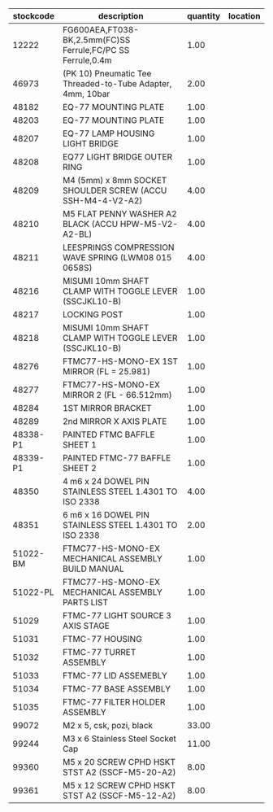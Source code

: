 |stockcode|description|quantity|location|
|---------|-----------|--------|--------|
|12222|FG600AEA,FT038-BK,2.5mm(FC)SS Ferrule,FC/PC SS Ferrule,0.4m|1.00||
|46973|(PK 10) Pneumatic Tee Threaded-to-Tube Adapter, 4mm, 10bar|2.00||
|48182|EQ-77 MOUNTING PLATE|1.00||
|48203|EQ-77 MOUNTING PLATE|1.00||
|48207|EQ-77 LAMP HOUSING LIGHT BRIDGE|1.00||
|48208|EQ77 LIGHT BRIDGE OUTER RING|1.00||
|48209|M4 (5mm) x 8mm SOCKET SHOULDER SCREW (ACCU SSH-M4-4-V2-A2)|4.00||
|48210|M5 FLAT PENNY WASHER A2 BLACK (ACCU HPW-M5-V2-A2-BL)|4.00||
|48211|LEESPRINGS COMPRESSION WAVE SPRING (LWM08 015 0658S)|4.00||
|48216|MISUMI 10mm SHAFT CLAMP WITH TOGGLE LEVER (SSCJKL10-B)|1.00||
|48217|LOCKING POST|1.00||
|48218|MISUMI 10mm SHAFT CLAMP WITH TOGGLE LEVER (SSCJKL10-B)|1.00||
|48276|FTMC77-HS-MONO-EX 1ST MIRROR (FL = 25.981)|1.00||
|48277|FTMC77-HS-MONO-EX MIRROR 2 (FL - 66.512mm)|1.00||
|48284|1ST MIRROR BRACKET|1.00||
|48289|2nd MIRROR X AXIS PLATE|1.00||
|48338-P1|PAINTED FTMC BAFFLE SHEET 1|1.00||
|48339-P1|PAINTED FTMC-77 BAFFLE SHEET 2|1.00||
|48350|4 m6 x 24 DOWEL PIN STAINLESS STEEL 1.4301 TO ISO 2338|4.00||
|48351|6 m6 x 16 DOWEL PIN STAINLESS STEEL 1.4301 TO ISO 2338|2.00||
|51022-BM|FTMC77-HS-MONO-EX MECHANICAL ASSEMBLY BUILD MANUAL|1.00||
|51022-PL|FTMC77-HS-MONO-EX MECHANICAL ASSEMBLY PARTS LIST|1.00||
|51029|FTMC-77 LIGHT SOURCE 3 AXIS STAGE|1.00||
|51031|FTMC-77 HOUSING|1.00||
|51032|FTMC-77 TURRET ASSEMBLY|1.00||
|51033|FTMC-77 LID ASSEMEBLY|1.00||
|51034|FTMC-77 BASE ASSEMBLY|1.00||
|51035|FTMC-77 FILTER HOLDER ASSEMBLY|1.00||
|99072|M2 x 5, csk, pozi, black|33.00||
|99244|M3 x 6 Stainless Steel Socket Cap|11.00||
|99360|M5 x 20 SCREW CPHD HSKT STST A2 (SSCF-M5-20-A2)|8.00||
|99361|M5 x 12 SCREW CPHD HSKT STST A2 (SSCF-M5-12-A2)|8.00||
